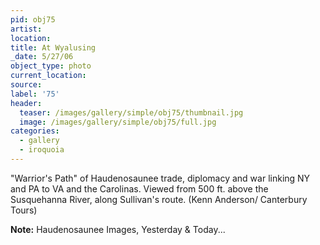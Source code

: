 ```yaml
---
pid: obj75
artist:
location:
title: At Wyalusing
_date: 5/27/06
object_type: photo
current_location:
source:
label: '75'
header:
  teaser: /images/gallery/simple/obj75/thumbnail.jpg
  image: /images/gallery/simple/obj75/full.jpg
categories:
  - gallery
  - iroquoia
---
```

"Warrior's Path" of Haudenosaunee trade, diplomacy and war linking NY and PA to VA and the Carolinas. Viewed from 500 ft. above the Susquehanna River, along Sullivan's route. (Kenn Anderson/ Canterbury Tours)

**Note:**
Haudenosaunee Images, Yesterday & Today...
